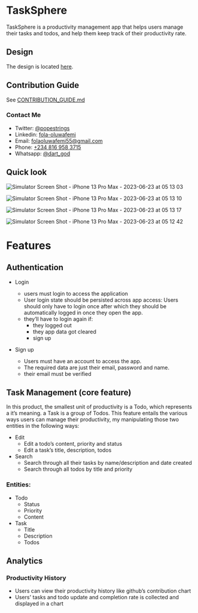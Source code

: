 # TaskSphere

TaskSphere is a productivity management app that helps users manage their tasks and todos, and help them keep track of
their productivity rate.

## Design

The design is
located [here](https://www.figma.com/file/sY1EuiCJTbcP6PsnNNizm1/TaskSphere?type=design&node-id=0%3A1&t=XVdUHzMx91fp8pzj-1).

## Contribution Guide

See [CONTRIBUTION_GUIDE.md](CONTRIBUTION_GUIDE.md)

### Contact Me

- Twitter: [@popestrings](https://twitter.com/popestrings)
- Linkedin: [fola-oluwafemi](https://linkedin.com/in/fola-oluwafemi)
- Email: [folaoluwafemi55@gmail.com](mailto:folaoluwafemi55@gmail.com)
- Phone: [+234 816 958 3715](tel:+2348169583715)
- Whatsapp: [@dart_god](https://wa.me/2348169583715)


## Quick look

![Simulator Screen Shot - iPhone 13 Pro Max - 2023-06-23 at 05 13 03](https://github.com/folaoluwafemi/task_sphere/assets/89414401/1c1ef098-7d91-471d-8767-0edd517283b5)


![Simulator Screen Shot - iPhone 13 Pro Max - 2023-06-23 at 05 13 10](https://github.com/folaoluwafemi/task_sphere/assets/89414401/0d9e2583-5470-4c14-b5ce-484d803b4af1)


![Simulator Screen Shot - iPhone 13 Pro Max - 2023-06-23 at 05 13 17](https://github.com/folaoluwafemi/task_sphere/assets/89414401/a13cbaa7-c5d5-42b1-ba49-93f6c880305f)


![Simulator Screen Shot - iPhone 13 Pro Max - 2023-06-23 at 05 12 42](https://github.com/folaoluwafemi/task_sphere/assets/89414401/c53736d9-1ebf-4675-9e71-bde0b088cac9)









# Features

## Authentication

* Login
    - users must login to access the application
    - User login state should be persisted across app access: Users should only have to login once after which they
      should be automatically logged in once they open the app.
    - they’ll have to login again if:
        * they logged out
        * they app data got cleared
        * sign up


* Sign up
    - Users must have an account to access the app.
    - The required data are just their email, password and name.
    - their email must be verified

## Task Management (core feature)

In this product, the smallest unit of productivity is a Todo, which represents a it’s meaning.
a Task is a group of Todos.
This feature entails the various ways users can manage their productivity, my manipulating those two entities in the
following ways:

* Edit
    * Edit a todo’s content, priority and status
    * Edit a task’s title, description, todos
* Search
    * Search through all their tasks by name/description and date created
    * Search through all todos by title and priority

### Entities:

* Todo
    * Status
    * Priority
    * Content
* Task
    * Title
    * Description
    * Todos

## Analytics
### Productivity History
- Users can view their productivity history like github’s contribution chart
- Users' tasks and todo update and completion rate is collected and displayed in a chart
